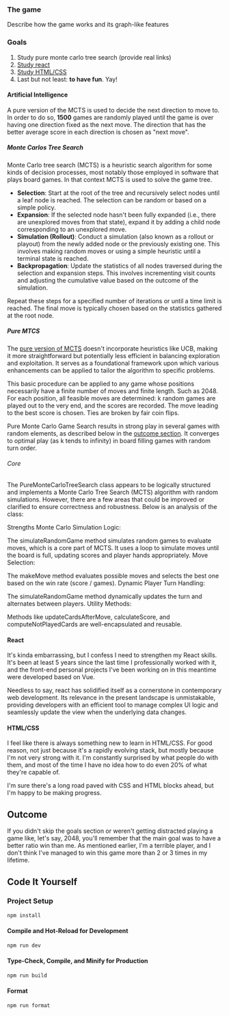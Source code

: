 ### The game

Describe how the game works and its graph-like features

### Goals

1. Study pure monte carlo tree search (provide real links)
2. [Study react](https://react.dev/)
3. [Study HTML/CSS](#htmlcss)
4. Last but not least: **to have fun**. Yay!

#### Artificial Intelligence

A pure version of the MCTS is used to decide the next direction to move to. In order to do so, **1500** games are randomly played until the game is over having one direction fixed as the next move. The direction that has the better average score in each direction is chosen as "next move".

##### Monte Carlos Tree Search

Monte Carlo tree search (MCTS) is a heuristic search algorithm for some kinds of decision processes, most notably those employed in software that plays board games. In that context MCTS is used to solve the game tree.

- **Selection**: Start at the root of the tree and recursively select nodes until a leaf node is reached. The selection can be random or based on a simple policy.
- **Expansion**: If the selected node hasn't been fully expanded (i.e., there are unexplored moves from that state), expand it by adding a child node corresponding to an unexplored move.
- **Simulation (Rollout)**: Conduct a simulation (also known as a rollout or playout) from the newly added node or the previously existing one. This involves making random moves or using a simple heuristic until a terminal state is reached.
- **Backpropagation**: Update the statistics of all nodes traversed during the selection and expansion steps. This involves incrementing visit counts and adjusting the cumulative value based on the outcome of the simulation.

Repeat these steps for a specified number of iterations or until a time limit is reached. The final move is typically chosen based on the statistics gathered at the root node.

##### Pure MTCS

The [pure version of MCTS](https://en.wikipedia.org/wiki/Monte_Carlo_tree_search#Pure_Monte_Carlo_game_search) doesn't incorporate heuristics like UCB, making it more straightforward but potentially less efficient in balancing exploration and exploitation. It serves as a foundational framework upon which various enhancements can be applied to tailor the algorithm to specific problems.

This basic procedure can be applied to any game whose positions necessarily have a finite number of moves and finite length. Such as 2048. For each position, all feasible moves are determined: k random games are played out to the very end, and the scores are recorded. The move leading to the best score is chosen. Ties are broken by fair coin flips.

Pure Monte Carlo Game Search results in strong play in several games with random elements, as described below in the [outcome section](#outcome). It converges to optimal play (as k tends to infinity) in board filling games with random turn order.

###### Core

The PureMonteCarloTreeSearch class appears to be logically structured and implements a Monte Carlo Tree Search (MCTS) algorithm with random simulations. However, there are a few areas that could be improved or clarified to ensure correctness and robustness. Below is an analysis of the class:

Strengths
Monte Carlo Simulation Logic:

The simulateRandomGame method simulates random games to evaluate moves, which is a core part of MCTS.
It uses a loop to simulate moves until the board is full, updating scores and player hands appropriately.
Move Selection:

The makeMove method evaluates possible moves and selects the best one based on the win rate (score / games).
Dynamic Player Turn Handling:

The simulateRandomGame method dynamically updates the turn and alternates between players.
Utility Methods:

Methods like updateCardsAfterMove, calculateScore, and computeNotPlayedCards are well-encapsulated and reusable.

#### React

It's kinda embarrassing, but I confess I need to strengthen my React skills. It's been at least 5 years since the last time I professionally worked with it, and the front-end personal projects I've been working on in this meantime were developed based on Vue.

Needless to say, react has solidified itself as a cornerstone in contemporary web development. Its relevance in the present landscape is unmistakable, providing developers with an efficient tool to manage complex UI logic and seamlessly update the view when the underlying data changes.

#### HTML/CSS

I feel like there is always something new to learn in HTML/CSS. For good reason, not just because it's a rapidly evolving stack, but mostly because I'm not very strong with it. I'm constantly surprised by what people do with them, and most of the time I have no idea how to do even 20% of what they're capable of.

I'm sure there's a long road paved with CSS and HTML blocks ahead, but I'm happy to be making progress.

## Outcome

If you didn't skip the goals section or weren't getting distracted playing a game like, let's say, 2048, you'll remember that the main goal was to have a better ratio win than me. As mentioned earlier, I'm a terrible player, and I don't think I've managed to win this game more than 2 or 3 times in my lifetime.

## Code It Yourself

### Project Setup

```sh
npm install
```

#### Compile and Hot-Reload for Development

```sh
npm run dev
```

#### Type-Check, Compile, and Minify for Production

```sh
npm run build
```

#### Format

```sh
npm run format
```
